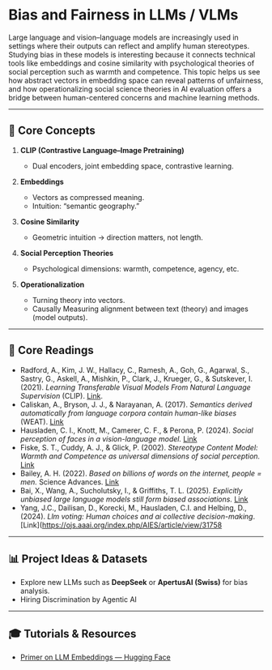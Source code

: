 # Bias and Fairness in LLMs / VLMs

Large language and vision–language models are increasingly used in settings where their outputs can reflect and amplify human stereotypes. Studying bias in these models is interesting because it connects technical tools like embeddings and cosine similarity with psychological theories of social perception such as warmth and competence. This topic helps us see how abstract vectors in embedding space can reveal patterns of unfairness, and how operationalizing social science theories in AI evaluation offers a bridge between human-centered concerns and machine learning methods.


---

## 🔑 Core Concepts

1. **CLIP (Contrastive Language–Image Pretraining)**
   - Dual encoders, joint embedding space, contrastive learning.

2. **Embeddings**
   - Vectors as compressed meaning.
   - Intuition: “semantic geography.”

3. **Cosine Similarity**
   - Geometric intuition → direction matters, not length.

4. **Social Perception Theories**
   - Psychological dimensions: warmth, competence, agency, etc.

5. **Operationalization**
   - Turning theory into vectors.
   - Causally Measuring alignment between text (theory) and images (model outputs).

---

## 📖 Core Readings

- Radford, A., Kim, J. W., Hallacy, C., Ramesh, A., Goh, G., Agarwal, S., Sastry, G., Askell, A., Mishkin, P., Clark, J., Krueger, G., & Sutskever, I. (2021). *Learning Transferable Visual Models From Natural Language Supervision* (CLIP). [Link](https://arxiv.org/abs/2103.00020). 
- Caliskan, A., Bryson, J. J., & Narayanan, A. (2017). *Semantics derived automatically from language corpora contain human-like biases* (WEAT). [Link](https://www.science.org/doi/pdf/10.1126/science.aal4230)
- Hausladen, C. I., Knott, M., Camerer, C. F., & Perona, P. (2024). *Social perception of faces in a vision-language model.*  [Link](https://dl.acm.org/doi/pdf/10.1145/3715275.3732041)
- Fiske, S. T., Cuddy, A. J., & Glick, P. (2002). *Stereotype Content Model: Warmth and Competence as universal dimensions of social perception.*  [Link](https://d1wqtxts1xzle7.cloudfront.net/49013872/Warmth_and_Competence_as_Universal_Dimen20160921-3310-1lvtfe0-libre.pdf?1474469807=&response-content-disposition=inline%3B+filename%3DWarmth_and_Competence_as_Universal_Dimen.pdf&Expires=1758630848&Signature=J0~E420wGbv20fSrXaTC6wK7YDSj0jAeACA-ORvHlCNLodr98qOxCrXoOZhikOjGduTj-DRhYUVYqVHJ0cGK~3dVIiMEKlcj~f8fcGKx0s0Nt6GH5afywe-eZs8o~zHhwO4XlwO74UC0ckdwP2dGUj75A7DigQLDZm5my-U8YGba~h-k20BkhdVzZa0kKq9UcpkOGCXcqDqNDoLNEDex1soxu-5dcMJPmfTtGsbqrmlgGUMxScFhsbOmzqfa2v9OdxfQIuV5fg9UYXetyaNhcY-Il6VexdXxmXKhXrfSkJYyVxlZ0MeilZtF4Ar66dfeSUvQQuFCGYP5NiNI85Sw-A__&Key-Pair-Id=APKAJLOHF5GGSLRBV4ZA)
- Bailey, A. H. (2022). *Based on billions of words on the internet, people = men.* Science Advances. [Link](https://www.science.org/doi/full/10.1126/sciadv.abm2463)  
- Bai, X., Wang, A., Sucholutsky, I., & Griffiths, T. L. (2025). *Explicitly unbiased large language models still form biased associations.* [Link](https://doi.org/10.1073/pnas.2416228122)
- Yang, J.C., Dailisan, D., Korecki, M., Hausladen, C.I. and Helbing, D., (2024). *Llm voting: Human choices and ai collective decision-making*. [Link](https://ojs.aaai.org/index.php/AIES/article/view/31758

---

## 📊 Project Ideas & Datasets

- Explore new LLMs such as **DeepSeek** or **ApertusAI (Swiss)** for bias analysis.
- Hiring Discrimination by Agentic AI  

---

## 🎓 Tutorials & Resources

- [Primer on LLM Embeddings — Hugging Face](https://huggingface.co/spaces/hesamation/primer-llm-embedding?section=what_are_embeddings)  
